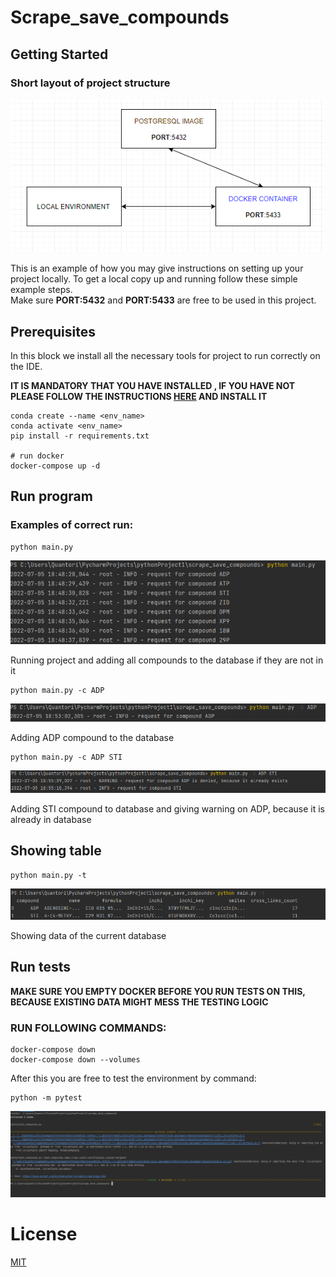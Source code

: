 
# Scrape_save_compounds  
  
## Getting Started  
  
### Short layout of project structure

![img.png](Images/img.png)

This is an example of how you may give instructions on setting up your project locally. To get a local copy up and running follow these simple example steps.  
Make sure **PORT:5432** and **PORT:5433** are free to be used in this project.

## Prerequisites  
  
In this block we install all the necessary tools for project to run correctly on the IDE.

**IT IS MANDATORY THAT YOU HAVE INSTALLED , IF YOU HAVE NOT PLEASE FOLLOW THE INSTRUCTIONS [HERE](https://www.docker.com/) AND INSTALL IT**
```  
conda create --name <env_name>  
conda activate <env_name>  
pip install -r requirements.txt  
  
# run docker  
docker-compose up -d  
```  
  
## Run program  



### Examples of correct run: 

```  
python main.py  
```  
![img_1.png](Images/img_1.png)

Running project and adding all compounds to the database if they are not in it

```  
python main.py -c ADP 
```   
![img_2.png](Images/img_2.png)

Adding ADP compound to the database
```  
python main.py -c ADP STI  
```  
![img_3.png](Images/img_3.png)

Adding STI compound to database and giving warning on ADP, because it is already in database



## Showing table  
```  
python main.py -t  
```  
![img_4.png](Images/img_4.png)

Showing data of the current database
  
## Run tests  

**MAKE SURE YOU EMPTY DOCKER BEFORE YOU RUN TESTS ON THIS, BECAUSE EXISTING DATA MIGHT MESS THE TESTING LOGIC**

### RUN FOLLOWING COMMANDS:


```  
docker-compose down 
docker-compose down --volumes
```  

After this you are free to test the environment by command:
  

```  
python -m pytest  
```  
![img_5.png](Images/img_5.png)


# License  
[MIT](https://choosealicense.com/licenses/mit/)
